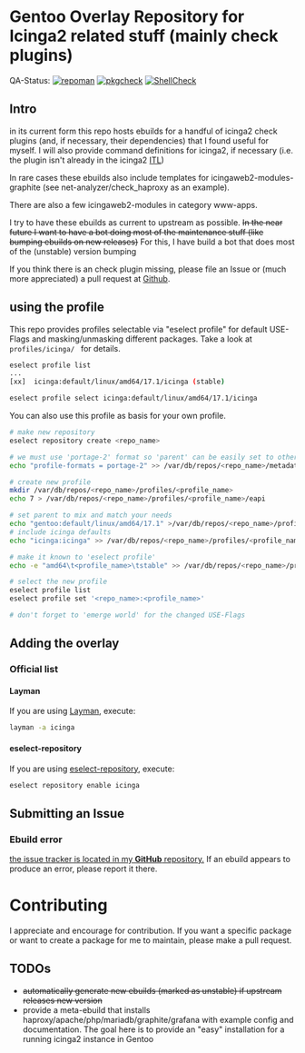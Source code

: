 # Gentoo Overlay Repository for Icinga2 related stuff (mainly check plugins)
QA-Status:
[![repoman](https://github.com/antonfischl1980/icinga/actions/workflows/repoman.yml/badge.svg)](https://github.com/antonfischl1980/icinga/actions/workflows/repoman.yml)
[![pkgcheck](https://github.com/antonfischl1980/icinga/actions/workflows/pkgcheck.yml/badge.svg)](https://github.com/antonfischl1980/icinga/actions/workflows/pkgcheck.yml)
[![ShellCheck](https://github.com/antonfischl1980/icinga/actions/workflows/shellcheck.yml/badge.svg)](https://github.com/antonfischl1980/icinga/actions/workflows/shellcheck.yml)

## Intro
in its current form this repo hosts ebuilds for a handful of icinga2 check plugins (and, if necessary, their dependencies) that I found useful for myself.
I will also provide command definitions for icinga2, if necessary (i.e. the plugin isn't already in the icinga2 [ITL](https://icinga.com/docs/icinga-2/latest/doc/10-icinga-template-library/))

In rare cases these ebuilds also include templates for icingaweb2-modules-graphite (see net-analyzer/check_haproxy as an example).

There are also a few icingaweb2-modules in category www-apps.

I try to have these ebuilds as current to upstream as possible. ~~In the near future I want to have a bot doing most of the maintenance stuff (like bumping ebuilds on new releases)~~ For this, I have build a bot that does most of the (unstable) version bumping

If you think there is an check plugin missing, please file an Issue or (much more appreciated) a pull request at [Github](https://github.com/antonfischl1980/icinga).

## using the profile

This repo provides profiles selectable via "eselect profile" for default USE-Flags and masking/unmasking different packages.
Take a look at ``profiles/icinga/ `` for details.
``` sh
eselect profile list
...
[xx]  icinga:default/linux/amd64/17.1/icinga (stable)

eselect profile select icinga:default/linux/amd64/17.1/icinga
```

You can also use this profile as basis for your own profile.
``` sh
# make new repository
eselect repository create <repo_name>

# we must use 'portage-2' format so 'parent' can be easily set to other repos
echo "profile-formats = portage-2" >> /var/db/repos/<repo_name>/metadata/layout.conf

# create new profile
mkdir /var/db/repos/<repo_name>/profiles/<profile_name>
echo 7 > /var/db/repos/<repo_name>/profiles/<profile_name>/eapi

# set parent to mix and match your needs
echo "gentoo:default/linux/amd64/17.1" >/var/db/repos/<repo_name>/profiles/<profile_name>/parent
# include icinga defaults
echo "icinga:icinga" >> /var/db/repos/<repo_name>/profiles/<profile_name>/parent

# make it known to 'eselect profile'
echo -e "amd64\t<profile_name>\tstable" >> /var/db/repos/<repo_name>/profiles/profiles.desc

# select the new profile
eselect profile list
eselect profile set '<repo_name>:<profile_name>'

# don't forget to 'emerge world' for the changed USE-Flags
```

## Adding the overlay

### Official list

#### Layman

If you are using [Layman](https://wiki.gentoo.org/wiki/Layman), execute:

``` sh
layman -a icinga
```

#### eselect-repository

If you are using [eselect-repository](https://wiki.gentoo.org/wiki/Eselect/Repository), execute:

``` sh
eselect repository enable icinga
```

## Submitting an Issue

### Ebuild error

[the issue tracker is located in my **GitHub** repository.](https://github.com/antonfischl1980/icinga/issues) If an ebuild appears to produce an error, please report it there.


# Contributing

I appreciate and encourage for contribution. If you want a specific package or want to create a package for me to maintain, please make a pull request.


## TODOs

* ~~automatically generate new ebuilds (marked as unstable) if upstream releases new version~~
* provide a meta-ebuild that installs haproxy/apache/php/mariadb/graphite/grafana with example config and documentation. The goal here is to provide an "easy" installation for a running icinga2 instance in Gentoo
